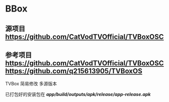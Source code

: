 # BBox
## 源项目 https://github.com/CatVodTVOfficial/TVBoxOSC
## 参考项目   https://github.com/CatVodTVOfficial/TVBoxOSC https://github.com/q215613905/TVBoxOS
TVBox 简易修改 多源版本

已打包好的安装包在
***app/build/outputs/apk/release/app-release.apk***
